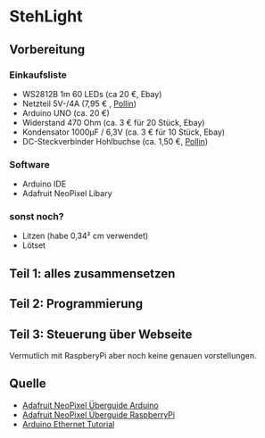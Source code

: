 # StehLight
## Vorbereitung
### Einkaufsliste
* WS2812B 1m 60 LEDs (ca 20 €, Ebay)
* Netzteil 5V-/4A (7,95 € , [Pollin](http://www.pollin.de/shop/dt/MDY0ODQ2OTk-/Stromversorgung/Netzgeraete/Steckernetzgeraete/Steckernetzteil_QUATPOWER_PSN5_4000H5_5_5_V_4_A_5_5_2_1_mm.html))
* Arduino UNO (ca. 20 €)
* Widerstand 470 Ohm (ca. 3 € für 20 Stück, Ebay) 
* Kondensator 1000µF / 6,3V (ca. 3 € für 10 Stück, Ebay)
* DC-Steckverbinder Hohlbuchse (ca. 1,50 €, [Pollin](http://www.pollin.de/shop/dt/ODgyODQ1OTk-/Bauelemente_Bauteile/Mechanische_Bauelemente/Steckverbinder_Klemmen/Hohlstecker_Adapter_5_5_2_1_2_Stueck.html))

### Software
* Arduino IDE
* Adafruit NeoPixel Libary

### sonst noch?
* Litzen (habe 0,34² cm verwendet)
* Lötset

## Teil 1: alles zusammensetzen
## Teil 2: Programmierung
## Teil 3: Steuerung über Webseite
Vermutlich mit RaspberyPi aber noch keine genauen vorstellungen.

## Quelle
+ [Adafruit NeoPixel Überguide Arduino](https://learn.adafruit.com/adafruit-neopixel-uberguide?view=all)
+ [Adafruit NeoPixel Überguide RaspberryPi](https://learn.adafruit.com/neopixels-on-raspberry-pi?view=all)
+ [Arduino Ethernet Tutorial](http://startingelectronics.com/tutorials/arduino/ethernet-shield-web-server-tutorial/)